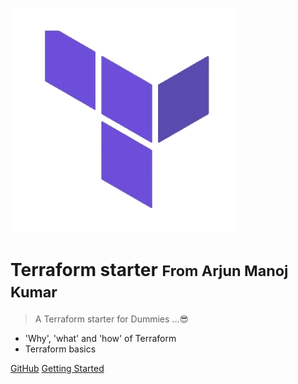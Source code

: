 ![logo](_media/Tf.gif)

# Terraform starter <small>From Arjun Manoj Kumar</small>

> A Terraform starter for Dummies ...😎

- 'Why', 'what' and 'how' of Terraform
- Terraform basics


[GitHub](https://github.com/mkarjun/terraformdocs)
[Getting Started](#start)
